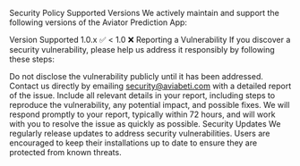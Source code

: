 Security Policy
Supported Versions
We actively maintain and support the following versions of the Aviator Prediction App:

Version	Supported
1.0.x	:white_check_mark:
< 1.0	:x:
Reporting a Vulnerability
If you discover a security vulnerability, please help us address it responsibly by following these steps:

Do not disclose the vulnerability publicly until it has been addressed.
Contact us directly by emailing security@aviabeti.com with a detailed report of the issue.
Include all relevant details in your report, including steps to reproduce the vulnerability, any potential impact, and possible fixes.
We will respond promptly to your report, typically within 72 hours, and will work with you to resolve the issue as quickly as possible.
Security Updates
We regularly release updates to address security vulnerabilities. Users are encouraged to keep their installations up to date to ensure they are protected from known threats.

